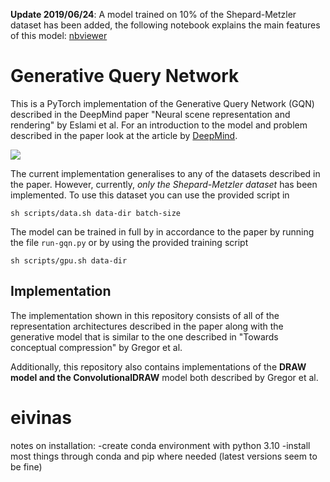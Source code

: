 **Update 2019/06/24**: A model trained on 10% of the Shepard-Metzler dataset has been added, the following notebook explains the main features of this model: [nbviewer](https://nbviewer.jupyter.org/github/wohlert/generative-query-network-pytorch/blob/master/mental-rotation.ipynb)

# Generative Query Network

This is a PyTorch implementation of the Generative Query Network (GQN)
described in the DeepMind paper "Neural scene representation and
rendering" by Eslami et al. For an introduction to the model and problem
described in the paper look at the article by [DeepMind](https://deepmind.com/blog/neural-scene-representation-and-rendering/).

![](https://storage.googleapis.com/deepmind-live-cms/documents/gif_2.gif)

The current implementation generalises to any of the datasets described
in the paper. However, currently, *only the Shepard-Metzler dataset* has
been implemented. To use this dataset you can use the provided script in
```
sh scripts/data.sh data-dir batch-size
```

The model can be trained in full by in accordance to the paper by running the
file `run-gqn.py` or by using the provided training script
```
sh scripts/gpu.sh data-dir
```

## Implementation

The implementation shown in this repository consists of all of the
representation architectures described in the paper along with the
generative model that is similar to the one described in
"Towards conceptual compression" by Gregor et al.

Additionally, this repository also contains implementations of the **DRAW
model and the ConvolutionalDRAW** model both described by Gregor et al.



# eivinas

notes on installation:
-create conda environment with python 3.10
-install most things through conda and pip where needed (latest versions seem to be fine)